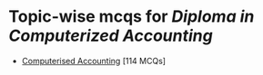 # Topic-wise mcqs for *Diploma in Computerized Accounting*

- [Computerised Accounting](https://mcqmate.com/topic/computerised-accounting) [114 MCQs]
